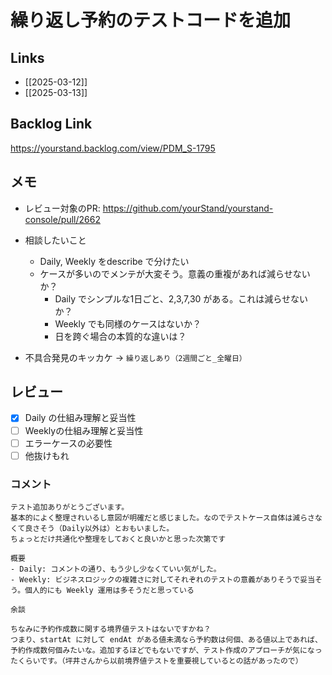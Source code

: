 # 繰り返し予約のテストコードを追加

## Links

- [[2025-03-12]]
- [[2025-03-13]]

## Backlog Link

https://yourstand.backlog.com/view/PDM_S-1795

## メモ

- レビュー対象のPR: https://github.com/yourStand/yourstand-console/pull/2662
- 相談したいこと
  - Daily, Weekly をdescribe で分けたい
  - ケースが多いのでメンテが大変そう。意義の重複があれば減らせないか？
	  - Daily でシンプルな1日ごと、2,3,7,30 がある。これは減らせないか？
	  - Weekly でも同様のケースはないか？
	  - 日を跨ぐ場合の本質的な違いは？

- 不具合発見のキッカケ -> `繰り返しあり（2週間ごと_全曜日）`

## レビュー

- [x] Daily の仕組み理解と妥当性
- [ ] Weeklyの仕組み理解と妥当性
- [ ] エラーケースの必要性
- [ ] 他抜けもれ

### コメント

```
テスト追加ありがとうございます。
基本的によく整理されいるし意図が明確だと感じました。なのでテストケース自体は減らさなくて良さそう（Daily以外は）とおもいました。
ちょっとだけ共通化や整理をしておくと良いかと思った次第です

概要
- Daily: コメントの通り、もう少し少なくていい気がした。
- Weekly: ビジネスロジックの複雑さに対してそれぞれのテストの意義がありそうで妥当そう。個人的にも Weekly 運用は多そうだと思っている

余談

ちなみに予約作成数に関する境界値テストはないですかね？
つまり、startAt に対して endAt がある値未満なら予約数は何個、ある値以上であれば、予約作成数何個みたいな。追加するほどでもないですが、テスト作成のアプローチが気になったくらいです。（坪井さんから以前境界値テストを重要視しているとの話があったので）
```
